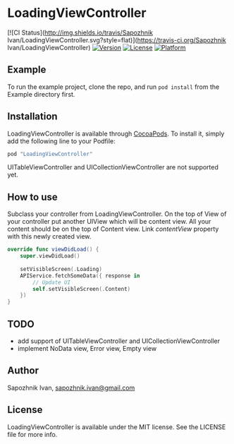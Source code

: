# LoadingViewController

[![CI Status](http://img.shields.io/travis/Sapozhnik Ivan/LoadingViewController.svg?style=flat)](https://travis-ci.org/Sapozhnik Ivan/LoadingViewController)
[![Version](https://img.shields.io/cocoapods/v/LoadingViewController.svg?style=flat)](http://cocoapods.org/pods/LoadingViewController)
[![License](https://img.shields.io/cocoapods/l/LoadingViewController.svg?style=flat)](http://cocoapods.org/pods/LoadingViewController)
[![Platform](https://img.shields.io/cocoapods/p/LoadingViewController.svg?style=flat)](http://cocoapods.org/pods/LoadingViewController)

## Example

To run the example project, clone the repo, and run `pod install` from the Example directory first.

## Installation

LoadingViewController is available through [CocoaPods](http://cocoapods.org). To install
it, simply add the following line to your Podfile:

```ruby
pod "LoadingViewController"
```

UITableViewController and UICollectionViewController are not supported yet. 

## How to use

Subclass your controller from LoadingViewController. On the top of View of your controller put another UIView which will be content view. All your content should be on the top of Content view. Link *_contentView_* property with this newly created view.

```swift
override func viewDidLoad() {
	super.viewDidLoad()
	
	setVisibleScreen(.Loading)
	APIService.fetchSomeData({ response in
		// Update UI
		self.setVisibleScreen(.Content)
	}) 
}
```

## TODO
* add support of UITableViewController and UICollectionViewController
* implement NoData view, Error view, Empty view

## Author

Sapozhnik Ivan, sapozhnik.ivan@gmail.com

## License

LoadingViewController is available under the MIT license. See the LICENSE file for more info.
